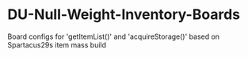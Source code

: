 # DU-Null-Weight-Inventory-Boards
Board configs for 'getItemList()' and 'acquireStorage()' based on Spartacus29s item mass build
